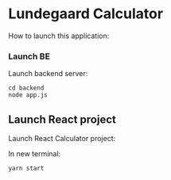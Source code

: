 # Lundegaard Calculator

How to launch this application:

### Launch BE

Launch backend server:

    cd backend
    node app.js

## Launch React project

Launch React Calculator project:

In new terminal:

    yarn start
